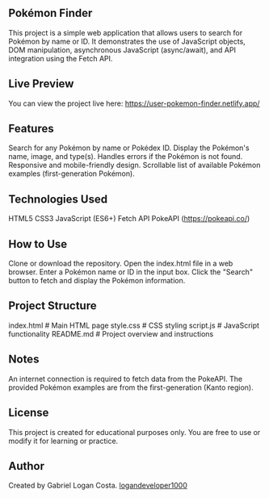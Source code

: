 Pokémon Finder
-----

This project is a simple web application that allows users to search for Pokémon by name or ID.
It demonstrates the use of JavaScript objects, DOM manipulation, asynchronous JavaScript (async/await), and API integration using the Fetch API.

Live Preview
-----

You can view the project live here:
https://user-pokemon-finder.netlify.app/

Features
-----

Search for any Pokémon by name or Pokédex ID.
Display the Pokémon's name, image, and type(s).
Handles errors if the Pokémon is not found.
Responsive and mobile-friendly design.
Scrollable list of available Pokémon examples (first-generation Pokémon).

Technologies Used
-----

HTML5
CSS3
JavaScript (ES6+)
Fetch API
PokeAPI (https://pokeapi.co/)

How to Use
-----

Clone or download the repository.
Open the index.html file in a web browser.
Enter a Pokémon name or ID in the input box.
Click the "Search" button to fetch and display the Pokémon information.

Project Structure
-----

index.html     # Main HTML page
style.css      # CSS styling
script.js      # JavaScript functionality
README.md      # Project overview and instructions

Notes
-----

An internet connection is required to fetch data from the PokeAPI.
The provided Pokémon examples are from the first-generation (Kanto region).

License
-----

This project is created for educational purposes only.
You are free to use or modify it for learning or practice.

Author
-----

Created by Gabriel Logan Costa.
[logandeveloper1000](https://github.com/logandeveloper1000)